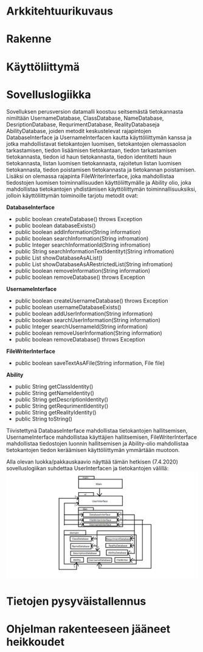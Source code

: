 # Arkkitehtuurikuvaus

# Rakenne 

# Käyttöliittymä

# Sovelluslogiikka

Sovelluksen perusversion datamalli koostuu seitsemästä tietokannasta nimiltään UsernameDatabase, ClassDatabase, NameDatabase, DesriptionDatabase, RequrimentDatabase, RealityDatabaseja AbilityDatabase, joiden metodit keskustelevat rajapintojen DatabaseInterface ja UsernameInterfacen kautta käyttöliittymän kanssa ja jotka mahdollistavat tietokantojen luomisen, tietokantojen olemassaolon tarkastamisen, tiedon lisäämisen tietokantaan, tiedon tarkastamisen tietokannasta, tiedon id haun tietokannasta, tiedon identitetti haun tietokannasta, listan luomisen tietokannasta, rajoitetun listan luomisen tietokannasta, tiedon poistamisen tietokannasta ja tietokannan poistamisen. Lisäksi on olemassa rajapinta FileWriterInterface, joka mahdollistaa tiedostojen luomisen toiminnallisuuden käyttöliittymälle ja Ability olio, joka mahdollistaa tietokantojen yhdistämisen käyttöliittymän toiminnallisuuksiksi, jolloin käyttöliittymän toiminoille tarjotu metodit ovat:

**DatabaseInterface**

- public boolean createDatabase() throws Exception
- public boolean databaseExists()
- public boolean addInformation(String information)
- public boolean searchInformation(String infromation)
- public Integer searchInformationId(String infromation)
- public String searchInformationTextIdentityt(String infromation)
- public List<String> showDatabaseAsAList()
- public List<String> showDatabaseAsARestrictedList(String infromation)
- public boolean removeInformation(String information)
- public boolean removeDatabase() throws Exception

**UsernameInterface**

- public boolean createUsernameDatabase() throws Exception
- public boolean usernameDatabaseExists()
- public boolean addUserInformation(String information)
- public boolean searchUserInformation(String information)
-  public Integer searchUsernameId(String information)
- public boolean removeUserInformation(String information)
- public boolean removeDatabase() throws Exception

**FileWriterInterface**

- public boolean saveTextAsAFile(String information, File file)

**Ability**

- public String getClassIdentity()
- public String getNameIdentity()
- public String getDescriptionIdentity()
- public String getRequrimentIdentity()
- public String getRealityIdentity()
- public String toString()

Tiivistettynä DatabaseInterface mahdollistaa tietokantojen hallitsemisen, UsernameInterface mahdollistaa käyttäjien hallitsemisen, FileWriterInterface mahdollistaa tiedostojen luonnin hallitsemisen ja Ability-olio mahdollistaa tietokantojen tiedon keräämisen käyttöliittymän ymmärtään muotoon.

Alla olevan luokka/pakkauskaavio näyttää tämän hetkisen (7.4.2020) sovelluslogiikan suhdettaa UserInterfacen ja tietokantojen välillä: 
![alt text](https://github.com/K123AsJ0k1/ot-harjoitustyo/blob/master/dokumentointi/kuvat/Pakkauskaavio.png)

# Tietojen pysyväistallennus

# Ohjelman rakenteeseen jääneet heikkoudet
